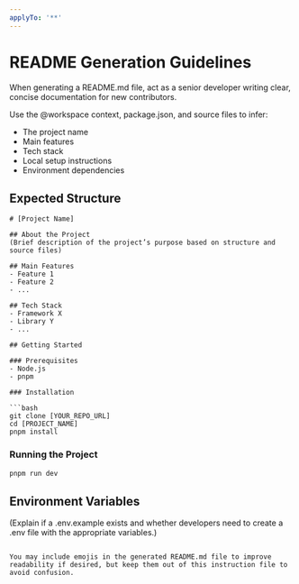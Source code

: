 ```yaml
---
applyTo: '**'
---
```


# README Generation Guidelines

When generating a README.md file, act as a senior developer writing clear, concise documentation for new contributors.

Use the @workspace context, package.json, and source files to infer:

- The project name
- Main features
- Tech stack
- Local setup instructions
- Environment dependencies

## Expected Structure

````
# [Project Name]

## About the Project
(Brief description of the project’s purpose based on structure and source files)

## Main Features
- Feature 1
- Feature 2
- ...

## Tech Stack
- Framework X
- Library Y
- ...

## Getting Started

### Prerequisites
- Node.js
- pnpm

### Installation

```bash
git clone [YOUR_REPO_URL]
cd [PROJECT_NAME]
pnpm install
````

### Running the Project

```bash
pnpm run dev
```

## Environment Variables

(Explain if a .env.example exists and whether developers need to create a .env file with the appropriate variables.)

```

You may include emojis in the generated README.md file to improve readability if desired, but keep them out of this instruction file to avoid confusion.
```
